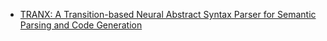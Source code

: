 * [TRANX: A Transition-based Neural Abstract Syntax Parser for Semantic Parsing and Code Generation](https://github.com/pcyin/tranX/blob/master/doc/report.pdf)

